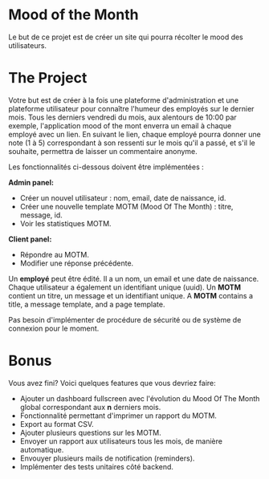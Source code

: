 # Mood of the Month

Le but de ce projet est de créer un site qui pourra récolter le mood des utilisateurs. 

# The Project
Votre but est de créer à la fois une plateforme d'administration et une plateforme utilisateur pour connaître l'humeur des employés sur le dernier mois.
Tous les derniers vendredi du mois, aux alentours de 10:00 par exemple, l'application mood of the mont enverra un email à chaque employé avec un lien. En suivant le lien, chaque employé pourra donner une note (1 à 5) correspondant à son ressenti sur le mois qu'il a passé, et s'il le souhaite, permettra de laisser un commentaire anonyme.

Les fonctionnalités ci-dessous doivent être implémentées :  

**Admin panel:**
  * Créer un nouvel utilisateur : nom, email, date de naissance, id.
  * Créer une nouvelle template MOTM (Mood Of The Month) : titre, message, id.
  * Voir les statistiques MOTM.

**Client panel:**
  * Répondre au MOTM.
  * Modifier une réponse précédente.

Un **employé** peut être édité. Il a un nom, un email et une date de naissance. Chaque utilisateur a également un identifiant unique (uuid).
Un **MOTM** contient un titre, un message et un identifiant unique.
A **MOTM** contains a title, a message template, and a page template.

Pas besoin d'implémenter de procédure de sécurité ou de système de connexion pour le moment.

# Bonus
Vous avez fini?
Voici quelques features que vous devriez faire:
 * Ajouter un dashboard fullscreen avec l'évolution du Mood Of The Month global correspondant aux **n** derniers mois. 
 * Fonctionnalité permettant d'imprimer un rapport du MOTM.
 * Export au format CSV. 
 * Ajouter plusieurs questions sur les MOTM.
 * Envoyer un rapport aux utilisateurs tous les mois, de manière automatique.
 * Envouyer plusieurs mails de notification (reminders).
 * Implémenter des tests unitaires côté backend.
